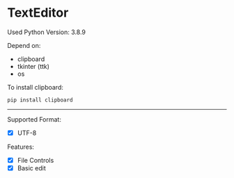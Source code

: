 # TextEditor

Used Python Version: 3.8.9

Depend on:

  - clipboard
  - tkinter (ttk)
  - os

To install clipboard:

```
pip install clipboard
```

---

Supported Format:

  - [x] UTF-8

Features:

- [x] File Controls
- [x] Basic edit
